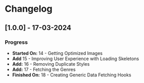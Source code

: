 # Changelog

## [1.0.0] - 17-03-2024

### Progress

- **Started On:** 14 - Getting Optimized Images
- **Add** 15 - Improving User Experience with Loading Skeletons
- **Add:** 16 - Removing Duplicate Styles
- **Add:** 17 - Fetching the Genres
- **Finished On:** 18 - Creating Generic Data Fetching Hooks